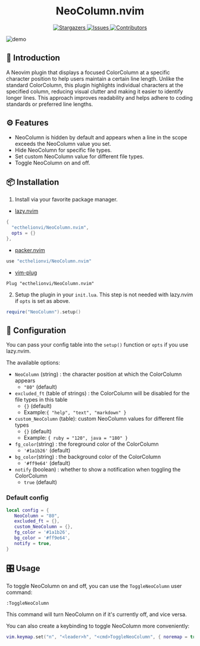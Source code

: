 <h1 align="center">
NeoColumn.nvim
</h1>

<p align="center">
  <a href="https://github.com/ecthelionvi/NeoColumn/stargazers">
    <img
      alt="Stargazers"
      src="https://img.shields.io/github/stars/ecthelionvi/NeoColumn?style=for-the-badge&logo=starship&color=fae3b0&logoColor=d9e0ee&labelColor=282a36"
    />
  </a>
  <a href="https://github.com/ecthelionvi/NeoColumn/issues">
    <img
      alt="Issues"
      src="https://img.shields.io/github/issues/ecthelionvi/NeoColumn?style=for-the-badge&logo=gitbook&color=ddb6f2&logoColor=d9e0ee&labelColor=282a36"
    />
  </a>
  <a href="https://github.com/ecthelionvi/NeoColumn/contributors">
    <img
      alt="Contributors"
      src="https://img.shields.io/github/contributors/ecthelionvi/NeoColumn?style=for-the-badge&logo=opensourceinitiative&color=abe9b3&logoColor=d9e0ee&labelColor=282a36"
    />
  </a>
</p>

![demo](https://raw.githubusercontent.com/ecthelionvi/images/main/NeoColumn.gif)

## 📃 Introduction

A Neovim plugin that displays a focused ColorColumn at a specific character position to help users maintain a certain line length. 
Unlike the standard ColorColumn, this plugin highlights individual characters at the specified column, 
reducing visual clutter and making it easier to identify longer lines. 
This approach improves readability and helps adhere to coding standards or preferred line lengths.

## ⚙️ Features

- NeoColumn is hidden by default and appears when a line in the scope exceeds the NeoColumn value you set.
- Hide NeoColumn for specific file types.
- Set custom NeoColumn value for different file types.
- Toggle NeoColumn on and off.

## 📦 Installation

1. Install via your favorite package manager.

- [lazy.nvim](https://github.com/folke/lazy.nvim)
```Lua
{
  "ecthelionvi/NeoColumn.nvim",
  opts = {}
},
```

- [packer.nvim](https://github.com/wbthomason/packer.nvim)
```Lua
use "ecthelionvi/NeoColumn.nvim"
```

- [vim-plug](https://github.com/junegunn/vim-plug)
```VimL
Plug "ecthelionvi/NeoColumn.nvim"
```

2. Setup the plugin in your `init.lua`. This step is not needed with lazy.nvim if `opts` is set as above.
```Lua
require("NeoColumn").setup()
```

## 🔧 Configuration

You can pass your config table into the `setup()` function or `opts` if you use lazy.nvim.

The available options:

- `NeoColumn` (string) : the character position at which the ColorColumn appears
  - `"80"` (default)
- `excluded_ft` (table of strings) : the ColorColumn will be disabled for the file types in this table
  - `{}` (default)
  - Example:`{ "help", "text", "markdown" }`
- `custom_NeoColumn` (table): custom NeoColumn values for different file types
  - `{}` (default)
  - Example: `{ ruby = "120", java = "180" }`
- `fg_color`(string) : the foreground color of the ColorColumn
  - `'#1a1b26'` (default)
- `bg_color`(string) : the background color of the ColorColumn
  - `'#ff9e64'` (default)
- `notify` (boolean) : whether to show a notification when toggling the ColorColumn
  - `true` (default)

### Default config

```Lua
local config = {
   NeoColumn = "80",
   excluded_ft = {},
   custom_NeoColumn = {},
   fg_color = '#1a1b26',
   bg_color = '#ff9e64',
   notify = true,
}
```
## 🎛️ Usage

To toggle NeoColumn on and off, you can use the `ToggleNeoColumn` user command:

```vim
:ToggleNeoColumn
```
This command will turn NeoColumn on if it's currently off, and vice versa.

You can also create a keybinding to toggle NeoColumn more conveniently:

```lua
vim.keymap.set("n", "<leader>h", "<cmd>ToggleNeoColumn", { noremap = true, silent = true })
```
